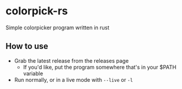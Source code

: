# colorpick-rs
Simple colorpicker program written in rust

## How to use
* Grab the latest release from the releases page
  * If you'd like, put the program somewhere that's in your $PATH variable
* Run normally, or in a live mode with `--live` or `-l`
